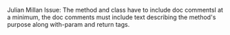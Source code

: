 Julian Millan Issue: The method and class have to include doc commentsl at a minimum, the doc comments must include text describing the method's purpose along with-param and return tags.
